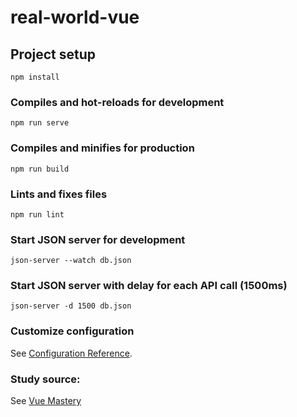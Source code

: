 # real-world-vue

## Project setup
```
npm install
```

### Compiles and hot-reloads for development
```
npm run serve
```

### Compiles and minifies for production
```
npm run build
```

### Lints and fixes files
```
npm run lint
```

### Start JSON server for development
```
json-server --watch db.json
```

### Start JSON server with delay for each API call (1500ms)
```
json-server -d 1500 db.json
```

### Customize configuration
See [Configuration Reference](https://cli.vuejs.org/config/).

### Study source:
See [Vue Mastery](https://www.vuemastery.com/courses/)